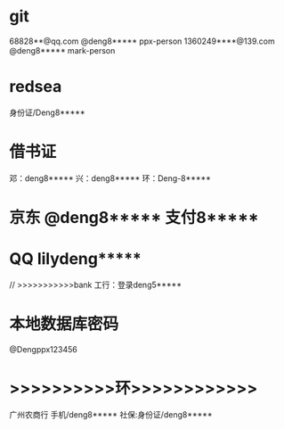 
# git
68828**@qq.com @deng8***** ppx-person
1360249****@139.com @deng8***** mark-person

# redsea
身份证/Deng8*****

# 借书证
邓：deng8*****
兴：deng8*****
环：Deng-8*****

# 京东 @deng8***** 支付8*****
# QQ lilydeng*****

// >>>>>>>>>>>bank
工行：登录deng5*****



# 本地数据库密码
@Dengppx123456











# >>>>>>>>>>环>>>>>>>>>>>>
广州农商行 手机/deng8*****
社保:身份证/deng8*****







